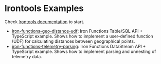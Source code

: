# Irontools Examples

Check [Irontools documentation](https://irontools.dev/docs/) to start.

- [iron-functions-geo-distance-udf](./iron-functions-typescript-table-api): Iron Functions Table/SQL API + TypeScript example. Shows how to implement a user-defined function (UDF) for calculating distances between geographical points.
- [iron-functions-telemetry-parsing](./iron-functions-telemetry-parsing): Iron Functions DataStream API + TypeScript example. Shows how to implement parsing and unnesting of telemetry data.
